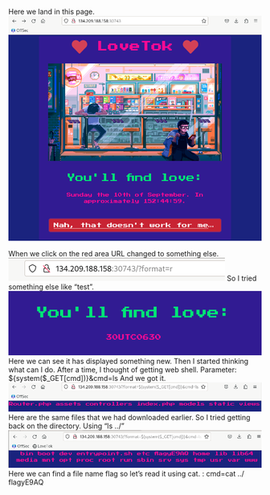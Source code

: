 
 
Here we land in this page.
![Img 1](https://github.com/skrytify/CTF_Writeups/blob/sub/HTB_LoveTok_Writeups./Images/Screenshot%202023-09-04%20195749.png)

When we click on the red area URL changed to something else.
 ![Img 2](https://github.com/skrytify/CTF_Writeups/blob/sub/HTB_LoveTok_Writeups./Images/Screenshot%202023-09-04%20195826.png)
So I tried something else like “test”.
 ![](https://github.com/skrytify/CTF_Writeups/blob/sub/HTB_LoveTok_Writeups./Images/Screenshot%202023-09-04%20195910.png)
Here we can see it has displayed something new. Then I started thinking what can I do.
After a time, I thought of getting web shell. 
Parameter: ${system($_GET[cmd])}&cmd=ls
And we got it.
 ![](https://github.com/skrytify/CTF_Writeups/blob/sub/HTB_LoveTok_Writeups./Images/Screenshot%202023-09-04%20200326.png)
Here are the same files that we had downloaded earlier. 
So I tried getting back on the directory. Using “ls ../”
 ![](https://github.com/skrytify/CTF_Writeups/blob/sub/HTB_LoveTok_Writeups./Images/Screenshot%202023-09-04%20200552.png)
Here we can find a file name flag so let’s read it using cat.
: cmd=cat ../ flagyE9AQ
